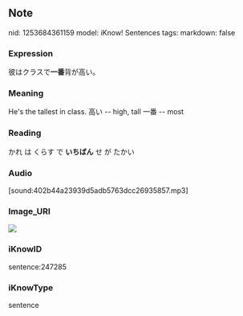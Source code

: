 ## Note
nid: 1253684361159
model: iKnow! Sentences
tags: 
markdown: false

### Expression
彼はクラスで<b>一番</b>背が高い。

### Meaning
He's the tallest in class.
高い -- high, tall
一番 -- most

### Reading
かれ は くらす で <b>いちばん</b> せ が たかい

### Audio
[sound:402b44a23939d5adb5763dcc26935857.mp3]

### Image_URI
<img src="35a2a0d9630395c9683b6726298940c5.jpg">

### iKnowID
sentence:247285

### iKnowType
sentence
